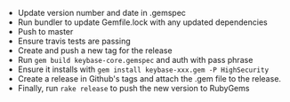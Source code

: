 * Update version number and date in .gemspec
* Run bundler to update Gemfile.lock with any updated dependencies
* Push to master
* Ensure travis tests are passing
* Create and push a new tag for the release
* Run `gem build keybase-core.gemspec` and auth with pass phrase
* Ensure it installs with `gem install keybase-xxx.gem -P HighSecurity`
* Create a release in Github's tags and attach the .gem file to the release.
* Finally, run `rake release` to push the new version to RubyGems